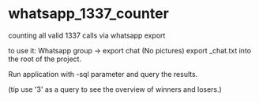 # whatsapp_1337_counter
counting all valid 1337 calls via whatsapp export

to use it:
Whatsapp group -> export chat (No pictures)
export _chat.txt into the root of the project.

Run application with -sql parameter 
and query the results.

(tip use '3' as a query to see the overview of winners and losers.)
